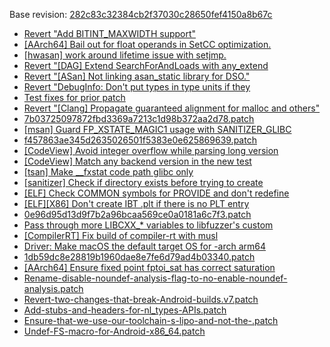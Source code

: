 Base revision: [282c83c32384cb2f37030c28650fef4150a8b67c](https://github.com/llvm/llvm-project/commits/282c83c32384cb2f37030c28650fef4150a8b67c)

- [Revert "Add BITINT_MAXWIDTH support"](https://android.googlesource.com/toolchain/llvm_android/+/871b55c51a7409cc7424f70160e33dd0d3119b3b/patches/cherry/fad7e491a0770ac4336934030ac67d77e7af5520.patch)
- [[AArch64] Bail out for float operands in SetCC optimization.](https://android.googlesource.com/toolchain/llvm_android/+/871b55c51a7409cc7424f70160e33dd0d3119b3b/patches/cherry/23091f7d504afde4bba3fc885718a1633746e063.patch)
- [[hwasan] work around lifetime issue with setjmp.](https://android.googlesource.com/toolchain/llvm_android/+/871b55c51a7409cc7424f70160e33dd0d3119b3b/patches/cherry/aefb2e134dd715c2c48a7b826d2d56db51ce63ac.patch)
- [Revert "[DAG] Extend SearchForAndLoads with any_extend](https://android.googlesource.com/toolchain/llvm_android/+/871b55c51a7409cc7424f70160e33dd0d3119b3b/patches/cherry/c89cfbd4ddfa4e01fea1eb87aba9cdcd0e31d3a8.patch)
- [Revert "[ASan] Not linking asan_static library for DSO."](https://android.googlesource.com/toolchain/llvm_android/+/871b55c51a7409cc7424f70160e33dd0d3119b3b/patches/cherry/d7dd7ad827a0a78314f3c9b55f4778a6059840f3.patch)
- [Revert "DebugInfo: Don't put types in type units if they](https://android.googlesource.com/toolchain/llvm_android/+/871b55c51a7409cc7424f70160e33dd0d3119b3b/patches/cherry/f69f23396d32c95dacf3765bc63af02b23ccff3e.patch)
- [Test fixes for prior patch](https://android.googlesource.com/toolchain/llvm_android/+/871b55c51a7409cc7424f70160e33dd0d3119b3b/patches/cherry/b6e048c6e516df5abc4be323349b5f7d15c08ede.patch)
- [Revert "[Clang] Propagate guaranteed alignment for malloc and others"](https://android.googlesource.com/toolchain/llvm_android/+/871b55c51a7409cc7424f70160e33dd0d3119b3b/patches/cherry/9545976ff160e19805a84a06a7e59d446f9994d9_v1.patch)
- [7b03725097872fbd3369a7213c1d98b372aa2d78.patch](https://android.googlesource.com/toolchain/llvm_android/+/871b55c51a7409cc7424f70160e33dd0d3119b3b/patches/cherry/7b03725097872fbd3369a7213c1d98b372aa2d78.patch)
- [[msan] Guard FP_XSTATE_MAGIC1 usage with SANITIZER_GLIBC](https://android.googlesource.com/toolchain/llvm_android/+/871b55c51a7409cc7424f70160e33dd0d3119b3b/patches/cherry/9d1857f69f4ef00d9fd1b21660c20e00b993d06f.patch)
- [f457863ae345d2635026501f5383e0e625869639.patch](https://android.googlesource.com/toolchain/llvm_android/+/871b55c51a7409cc7424f70160e33dd0d3119b3b/patches/cherry/f457863ae345d2635026501f5383e0e625869639.patch)
- [[CodeView] Avoid integer overflow while parsing long version](https://android.googlesource.com/toolchain/llvm_android/+/871b55c51a7409cc7424f70160e33dd0d3119b3b/patches/cherry/64037afe014e241e1c642952a703b6031d17d5a5.patch)
- [[CodeView] Match any backend version in the new test](https://android.googlesource.com/toolchain/llvm_android/+/871b55c51a7409cc7424f70160e33dd0d3119b3b/patches/cherry/82241148917b5beac5a6c6f47ab73b77eecc4a54.patch)
- [[tsan] Make __fxstat code path glibc only](https://android.googlesource.com/toolchain/llvm_android/+/871b55c51a7409cc7424f70160e33dd0d3119b3b/patches/cherry/da2a16f702efe3307d407d5c6db6c8c18ef6bd9b.patch)
- [[sanitizer] Check if directory exists before trying to create](https://android.googlesource.com/toolchain/llvm_android/+/871b55c51a7409cc7424f70160e33dd0d3119b3b/patches/cherry/634da7a1c61ee8c173e90a841eb1f4ea03caa20b.patch)
- [[ELF] Check COMMON symbols for PROVIDE and don't redefine](https://android.googlesource.com/toolchain/llvm_android/+/871b55c51a7409cc7424f70160e33dd0d3119b3b/patches/cherry/fc0aa8424ca98da29a9c7aa15b4427d47504ba87.patch)
- [[ELF][X86] Don't create IBT .plt if there is no PLT entry](https://android.googlesource.com/toolchain/llvm_android/+/871b55c51a7409cc7424f70160e33dd0d3119b3b/patches/cherry/9d7001eba9c4cb311e03cd8cdc231f9e579f2d0f.patch)
- [0e96d95d13d9f7b2a96bcaa569ce0a0181a6c7f3.patch](https://android.googlesource.com/toolchain/llvm_android/+/871b55c51a7409cc7424f70160e33dd0d3119b3b/patches/cherry/0e96d95d13d9f7b2a96bcaa569ce0a0181a6c7f3.patch)
- [Pass through more LIBCXX_* variables  to libfuzzer's custom](https://android.googlesource.com/toolchain/llvm_android/+/871b55c51a7409cc7424f70160e33dd0d3119b3b/patches/cherry/bcc65fb491ca6e83e1ea300f4462a2f56d0b5937.patch)
- [[CompilerRT] Fix build of compiler-rt with musl](https://android.googlesource.com/toolchain/llvm_android/+/871b55c51a7409cc7424f70160e33dd0d3119b3b/patches/cherry/e75f1d3c07edaa223ac1a945af534eaec0c7aa66.patch)
- [Driver: Make macOS the default target OS for -arch arm64](https://android.googlesource.com/toolchain/llvm_android/+/871b55c51a7409cc7424f70160e33dd0d3119b3b/patches/cherry/37e7cf7f1c6920d33a4a5dd3f0a415a61dd24731.patch)
- [1db59dc8e28819b1960dae8e7fe6d79ad4b03340.patch](https://android.googlesource.com/toolchain/llvm_android/+/871b55c51a7409cc7424f70160e33dd0d3119b3b/patches/cherry/1db59dc8e28819b1960dae8e7fe6d79ad4b03340.patch)
- [[AArch64] Ensure fixed point fptoi_sat has correct saturation](https://android.googlesource.com/toolchain/llvm_android/+/871b55c51a7409cc7424f70160e33dd0d3119b3b/patches/cherry/60f57b36587c99175cb380406e2502a592a0c400.patch)
- [Rename-disable-noundef-analysis-flag-to-no-enable-noundef-analysis.patch](https://android.googlesource.com/toolchain/llvm_android/+/871b55c51a7409cc7424f70160e33dd0d3119b3b/patches/Rename-disable-noundef-analysis-flag-to-no-enable-noundef-analysis.patch)
- [Revert-two-changes-that-break-Android-builds.v7.patch](https://android.googlesource.com/toolchain/llvm_android/+/871b55c51a7409cc7424f70160e33dd0d3119b3b/patches/Revert-two-changes-that-break-Android-builds.v7.patch)
- [Add-stubs-and-headers-for-nl_types-APIs.patch](https://android.googlesource.com/toolchain/llvm_android/+/871b55c51a7409cc7424f70160e33dd0d3119b3b/patches/Add-stubs-and-headers-for-nl_types-APIs.patch)
- [Ensure-that-we-use-our-toolchain-s-lipo-and-not-the-.patch](https://android.googlesource.com/toolchain/llvm_android/+/871b55c51a7409cc7424f70160e33dd0d3119b3b/patches/Ensure-that-we-use-our-toolchain-s-lipo-and-not-the-.patch)
- [Undef-FS-macro-for-Android-x86_64.patch](https://android.googlesource.com/toolchain/llvm_android/+/871b55c51a7409cc7424f70160e33dd0d3119b3b/patches/Undef-FS-macro-for-Android-x86_64.patch)